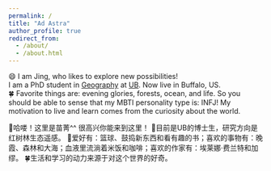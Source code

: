 ```yaml
---
permalink: /
title: "Ad Astra"
author_profile: true
redirect_from: 
  - /about/
  - /about.html
---
```


😄 I am Jing, who likes to explore new possibilities!\
I am a PhD student in [Geography](https://www.buffalo.edu/cas/geography.html) at [UB](https://www.buffalo.edu/). Now live in Buffalo, US.\
:four_leaf_clover: Favorite things are: evening glories, forests, ocean, and life. So you should be able to sense that my MBTI personality type is: INFJ! My motivation to live and learn comes from the curiosity about the world.

:metal:哈喽！这里是苗菁^^ 很高兴你能来到这里！
:blue_book:目前是UB的博士生，研究方向是红树林生态遥感。
:basketball:爱好有：篮球、鼓捣新东西和看有趣的书；喜欢的事物有：晚霞、森林和大海；血液里流淌着米饭和咖啡；喜欢的作家有：埃莱娜·费兰特和加缪。
:four_leaf_clover:生活和学习的动力来源于对这个世界的好奇。

